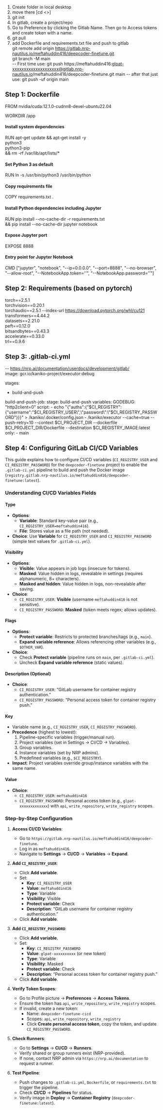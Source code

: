 1. Create folder in local desktop
2. move there [cd <>]
3. git init
4. In gitlab, create a project/repo
5. Go to Preference by clicking the Gitlab Name. Then go to Access tokens and create token with a name.
6. git pull <repo>
7. add Dockerfile and requirements.txt file and push to gitlab <br>
   git remote add origin https://gitlab.nrp-nautilus.io/meftahuddin416/deepcoder-finetune.git <br>
   git branch -M main <br>
   -- First time use:  git push https://meftahuddin416:glpat-xxxxxxxxxxxxxxxxxxxx@gitlab.nrp-nautilus.io/meftahuddin416/deepcoder-finetune.git main
   -- after that just use: git push -uf origin main <br> 
   
## Step 1: Dockerfile
FROM nvidia/cuda:12.1.0-cudnn8-devel-ubuntu22.04

WORKDIR /app

#### Install system dependencies
RUN apt-get update && apt-get install -y \
    python3 \
    python3-pip \
    && rm -rf /var/lib/apt/lists/*

#### Set Python 3 as default
RUN ln -s /usr/bin/python3 /usr/bin/python

#### Copy requirements file
COPY requirements.txt .

#### Install Python dependencies including Jupyter
RUN pip install --no-cache-dir -r requirements.txt \
    && pip install --no-cache-dir jupyter notebook

#### Expose Jupyter port
EXPOSE 8888

#### Entry point for Jupyter Notebook
CMD ["jupyter", "notebook", "--ip=0.0.0.0", "--port=8888", "--no-browser", "--allow-root", "--NotebookApp.token=''", "--NotebookApp.password=''"]

## Step 2: Requirements (based on pytorch)
torch==2.5.1 <br>
torchvision==0.20.1  <br>
torchaudio==2.5.1 --index-url https://download.pytorch.org/whl/cu121 <br>
transformers==4.44.2 <br>
datasets==2.21.0 <br>
peft==0.12.0 <br>
bitsandbytes==0.43.3 <br>
accelerate==0.33.0 <br>
trl==0.9.6 <br>

## Step 3: .gitlab-ci.yml 
-- https://nrp.ai/documentation/userdocs/development/gitlab/ <br>
image: gcr.io/kaniko-project/executor:debug

stages:
  - build-and-push

build-and-push-job:
  stage: build-and-push
  variables:
    GODEBUG: "http2client=0"
  script:
    - echo "{\"auths\":{\"$CI_REGISTRY\":{\"username\":\"$CI_REGISTRY_USER\",\"password\":\"$CI_REGISTRY_PASSWORD\"}}}" > /kaniko/.docker/config.json
    - /kaniko/executor --cache=true --push-retry=10 --context $CI_PROJECT_DIR --dockerfile $CI_PROJECT_DIR/Dockerfile --destination $CI_REGISTRY_IMAGE:latest
  only:
    - main

## Step 4: Configuring GitLab CI/CD Variables

This guide explains how to configure CI/CD variables (`CI_REGISTRY_USER` and `CI_REGISTRY_PASSWORD`) for the `deepcoder-finetune` project to enable the `.gitlab-ci.yml` pipeline to build and push the Docker image (`registry.gitlab.nrp-nautilus.io/meftahuddin416/deepcoder-finetune:latest`).

### Understanding CI/CD Variables Fields

#### Type
- **Options**:
  - **Variable**: Standard key-value pair (e.g., `CI_REGISTRY_USER=meftahuddin416`).
  - **File**: Stores value as a file path (not needed).
- **Choice**: Use **Variable** for `CI_REGISTRY_USER` and `CI_REGISTRY_PASSWORD` (simple text values for `.gitlab-ci.yml`).

#### Visibility
- **Options**:
  - **Visible**: Value appears in job logs (insecure for tokens).
  - **Masked**: Value hidden in logs, revealable in settings (requires alphanumeric, 8+ characters).
  - **Masked and hidden**: Value hidden in logs, non-revealable after saving.
- **Choice**:
  - `CI_REGISTRY_USER`: **Visible** (username `meftahuddin416` is not sensitive).
  - `CI_REGISTRY_PASSWORD`: **Masked** (token meets regex; allows updates).

#### Flags
- **Options**:
  - **Protect variable**: Restricts to protected branches/tags (e.g., `main`).
  - **Expand variable reference**: Allows referencing other variables (e.g., `$OTHER_VAR`).
- **Choice**:
  - Check **Protect variable** (pipeline runs on `main`, per `.gitlab-ci.yml`).
  - Uncheck **Expand variable reference** (static values).

#### Description (Optional)
- **Choice**:
  - `CI_REGISTRY_USER`: “GitLab username for container registry authentication.”
  - `CI_REGISTRY_PASSWORD`: “Personal access token for container registry push.”

#### Key
- Variable name (e.g., `CI_REGISTRY_USER`, `CI_REGISTRY_PASSWORD`).
- **Precedence** (highest to lowest):
  1. Pipeline-specific variables (trigger/manual run).
  2. Project variables (set in Settings -> CI/CD -> Variables).
  3. Group variables.
  4. Instance variables (set by NRP admins).
  5. Predefined variables (e.g., `$CI_REGISTRY`).
- **Impact**: Project variables override group/instance variables with the same name.

#### Value
- **Choice**:
  - `CI_REGISTRY_USER`: `meftahuddin416`
  - `CI_REGISTRY_PASSWORD`: Personal access token (e.g., `glpat-xxxxxxxxxxxxx`) with `api`, `write_repository`, `write_registry` scopes.

### Step-by-Step Configuration

1. **Access CI/CD Variables**:
   - Go to `https://gitlab.nrp-nautilus.io/meftahuddin416/deepcoder-finetune`.
   - Log in as `meftahuddin416`.
   - Navigate to **Settings** -> **CI/CD** -> **Variables** -> **Expand**.

2. **Add `CI_REGISTRY_USER`**:
   - Click **Add variable**.
   - Set:
     - **Key**: `CI_REGISTRY_USER`
     - **Value**: `meftahuddin416`
     - **Type**: Variable
     - **Visibility**: Visible
     - **Protect variable**: Check
     - **Description**: “GitLab username for container registry authentication.”
   - Click **Add variable**.

3. **Add `CI_REGISTRY_PASSWORD`**:
   - Click **Add variable**.
   - Set:
     - **Key**: `CI_REGISTRY_PASSWORD`
     - **Value**: `glpat-xxxxxxxxxx` (or new token)
     - **Type**: Variable
     - **Visibility**: Masked
     - **Protect variable**: Check
     - **Description**: “Personal access token for container registry push.”
   - Click **Add variable**.

4. **Verify Token Scopes**:
   - Go to Profile picture -> **Preferences** -> **Access Tokens**.
   - Ensure the token has `api`, `write_repository`, `write_registry` scopes.
   - If invalid, create a new token:
     - Name: `deepcoder-finetune-cicd`
     - Scopes: `api`, `write_repository`, `write_registry`
     - Click **Create personal access token**, copy the token, and update `CI_REGISTRY_PASSWORD`.

5. **Check Runners**:
   - Go to **Settings** -> **CI/CD** -> **Runners**.
   - Verify shared or group runners exist (NRP-provided).
   - If none, contact NRP admin via `https://nrp.ai/documentation` to request a runner.

6. **Test Pipeline**:
   - Push changes to `.gitlab-ci.yml`, `Dockerfile`, or `requirements.txt` to trigger the pipeline.
   - Check **CI/CD** -> **Pipelines** for status.
   - Verify image in **Deploy** -> **Container Registry** (`deepcoder-finetune:latest`).


